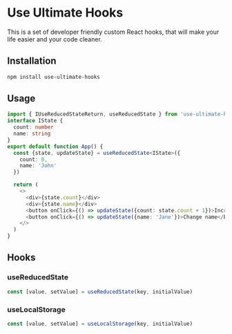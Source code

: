 # Use Ultimate Hooks

This is a set of developer friendly custom React hooks, that will make your life easier and your code cleaner.

## Installation

```bash
npm install use-ultimate-hooks
```

## Usage

```typescript
import { IUseReducedStateReturn, useReducedState } from 'use-ultimate-hooks'
interface IState {
  count: number
  name: string
}
export default function App() {
  const {state, updateState} = useReducedState<IState>({
    count: 0,
    name: 'John'
  })

  return (
    <>
      <div>{state.count}</div>
      <div>{state.name}</div>
      <button onClick={() => updateState({count: state.count + 1})>Increment</button>
      <button onClick={() => updateState({name: 'Jane'})>Change name</button>
    </>
  )
}
```

## Hooks

### useReducedState

```js
const [value, setValue] = useReducedState(key, initialValue)
```

### useLocalStorage

```js
const [value, setValue] = useLocalStorage(key, initialValue)
```
